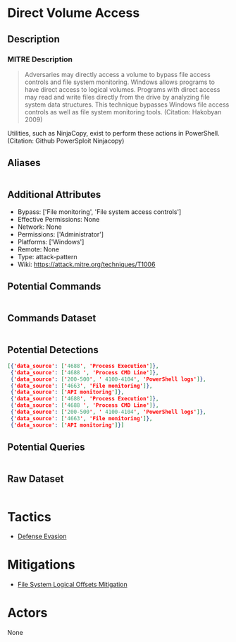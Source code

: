 
# Direct Volume Access

## Description

### MITRE Description

> Adversaries may directly access a volume to bypass file access controls and file system monitoring. Windows allows programs to have direct access to logical volumes. Programs with direct access may read and write files directly from the drive by analyzing file system data structures. This technique bypasses Windows file access controls as well as file system monitoring tools. (Citation: Hakobyan 2009)

Utilities, such as NinjaCopy, exist to perform these actions in PowerShell. (Citation: Github PowerSploit Ninjacopy)

## Aliases

```

```

## Additional Attributes

* Bypass: ['File monitoring', 'File system access controls']
* Effective Permissions: None
* Network: None
* Permissions: ['Administrator']
* Platforms: ['Windows']
* Remote: None
* Type: attack-pattern
* Wiki: https://attack.mitre.org/techniques/T1006

## Potential Commands

```

```

## Commands Dataset

```

```

## Potential Detections

```json
[{'data_source': ['4688', 'Process Execution']},
 {'data_source': ['4688 ', 'Process CMD Line']},
 {'data_source': ['200-500', ' 4100-4104', 'PowerShell logs']},
 {'data_source': ['4663', 'File monitoring']},
 {'data_source': ['API monitoring']},
 {'data_source': ['4688', 'Process Execution']},
 {'data_source': ['4688 ', 'Process CMD Line']},
 {'data_source': ['200-500', ' 4100-4104', 'PowerShell logs']},
 {'data_source': ['4663', 'File monitoring']},
 {'data_source': ['API monitoring']}]
```

## Potential Queries

```json

```

## Raw Dataset

```json

```

# Tactics


* [Defense Evasion](../tactics/Defense-Evasion.md)


# Mitigations


* [File System Logical Offsets Mitigation](../mitigations/File-System-Logical-Offsets-Mitigation.md)


# Actors

None
